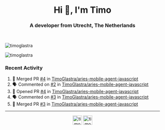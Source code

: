 <h1 align="center">Hi 👋, I'm Timo</h1>
<h3 align="center">A developer from Utrecht, The Netherlands</h3>
<br/>
<!-- https://github.com/rahuldkjain/github-profile-readme-generator --!>

<p align="left"><img src="https://github-readme-stats.vercel.app/api?username=timoglastra&show_icons=true&count_private=true&" alt="timoglastra" /></p>

<!--
Github language stats
<p align="left"><img src="https://github-readme-stats.vercel.app/api/top-langs/?username=timoglastra&layout=compact" alt="timoglastra" /><p>
-->

<!-- Codestats language stats -->
<p align="left"><img src="https://codestats-readme.vercel.app/api/top-langs/?username=timoglastra&layout=compact&language_count=12" alt="timoglastra" /><p>  
  
<h3>Recent Activity</h3>

<!--START_SECTION:activity-->
1. 🎉 Merged PR [#4](https://github.com/TimoGlastra/aries-mobile-agent-javascript/pull/4) in [TimoGlastra/aries-mobile-agent-javascript](https://github.com/TimoGlastra/aries-mobile-agent-javascript)
2. 🗣 Commented on [#2](https://github.com/TimoGlastra/aries-mobile-agent-javascript/issues/2) in [TimoGlastra/aries-mobile-agent-javascript](https://github.com/TimoGlastra/aries-mobile-agent-javascript)
3. 💪 Opened PR [#4](https://github.com/TimoGlastra/aries-mobile-agent-javascript/pull/4) in [TimoGlastra/aries-mobile-agent-javascript](https://github.com/TimoGlastra/aries-mobile-agent-javascript)
4. 🗣 Commented on [#3](https://github.com/TimoGlastra/aries-mobile-agent-javascript/issues/3) in [TimoGlastra/aries-mobile-agent-javascript](https://github.com/TimoGlastra/aries-mobile-agent-javascript)
5. 🎉 Merged PR [#3](https://github.com/TimoGlastra/aries-mobile-agent-javascript/pull/3) in [TimoGlastra/aries-mobile-agent-javascript](https://github.com/TimoGlastra/aries-mobile-agent-javascript)
<!--END_SECTION:activity-->

---

<p align="center">
<a href="https://twitter.com/timoglastra" target="blank"><img align="center" src="https://cdn.jsdelivr.net/npm/simple-icons@3.0.1/icons/twitter.svg" alt="timoglastra" height="30" width="30" /></a>
<a href="https://linkedin.com/in/timoglastra" target="blank"><img align="center" src="https://cdn.jsdelivr.net/npm/simple-icons@3.0.1/icons/linkedin.svg" alt="timoglastra" height="30" width="30" /></a>
</p>



